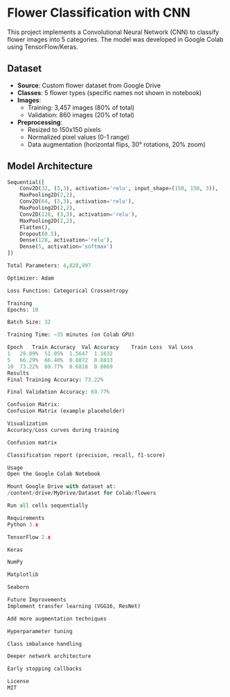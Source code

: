 # Flower Classification with CNN

This project implements a Convolutional Neural Network (CNN) to classify flower images into 5 categories. The model was developed in Google Colab using TensorFlow/Keras.

## Dataset
- **Source**: Custom flower dataset from Google Drive
- **Classes**: 5 flower types (specific names not shown in notebook)
- **Images**:
  - Training: 3,457 images (80% of total)
  - Validation: 860 images (20% of total)
- **Preprocessing**:
  - Resized to 150x150 pixels
  - Normalized pixel values (0-1 range)
  - Data augmentation (horizontal flips, 30° rotations, 20% zoom)

## Model Architecture
```python
Sequential([
    Conv2D(32, (3,3), activation='relu', input_shape=(150, 150, 3)),
    MaxPooling2D(2,2),
    Conv2D(64, (3,3), activation='relu'),
    MaxPooling2D(2,2),
    Conv2D(128, (3,3), activation='relu'),
    MaxPooling2D(2,2),
    Flatten(),
    Dropout(0.5),
    Dense(128, activation='relu'),
    Dense(5, activation='softmax')
])

Total Parameters: 4,828,997

Optimizer: Adam

Loss Function: Categorical Crossentropy

Training
Epochs: 10

Batch Size: 32

Training Time: ~35 minutes (on Colab GPU)

Epoch	Train Accuracy	Val Accuracy	Train Loss	Val Loss
1	29.89%	51.05%	1.5647	1.1632
5	66.29%	66.40%	0.8872	0.8813
10	73.22%	69.77%	0.6818	0.8069
Results
Final Training Accuracy: 73.22%

Final Validation Accuracy: 69.77%

Confusion Matrix:
Confusion Matrix (example placeholder)

Visualization
Accuracy/Loss curves during training

Confusion matrix

Classification report (precision, recall, f1-score)

Usage
Open the Google Colab Notebook

Mount Google Drive with dataset at:
/content/drive/MyDrive/Dataset for Colab/flowers

Run all cells sequentially

Requirements
Python 3.x

TensorFlow 2.x

Keras

NumPy

Matplotlib

Seaborn

Future Improvements
Implement transfer learning (VGG16, ResNet)

Add more augmentation techniques

Hyperparameter tuning

Class imbalance handling

Deeper network architecture

Early stopping callbacks

License
MIT
